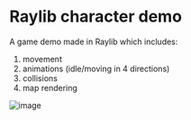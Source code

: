 # Raylib character demo

A game demo made in Raylib which includes:
1. movement
2. animations (idle/moving in 4 directions)
3. collisions
4. map rendering

![image](https://github.com/user-attachments/assets/7bf71777-c8fa-4677-8c31-60f6b6cbce7b)
